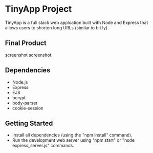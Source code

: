 # TinyApp Project

TinyApp is a full stack web applcation built with Node and Express that allows users to shorten long URLs (similar to bit.ly).

## Final Product

screenshot
screenshot

## Dependencies

- Node.js
- Express
- EJS
- bcrypt
- body-parser
- cookie-session

## Getting Started

- Install all dependencies (using the "npm install" command).
- Run the development web server using "npm start" or "node express_server.js" commands.



